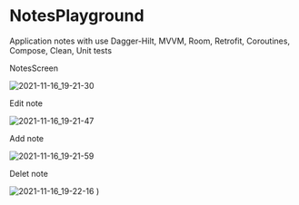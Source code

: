 # NotesPlayground
Application notes with use Dagger-Hilt, MVVM, Room, Retrofit, Coroutines, Compose, Clean, Unit tests

NotesScreen

![2021-11-16_19-21-30](https://user-images.githubusercontent.com/80970900/142029354-c2d39492-f049-4c6a-a85b-bbee349ddb9a.png)

Edit note

![2021-11-16_19-21-47](https://user-images.githubusercontent.com/80970900/142029335-d9ef001e-bd4f-42b6-a259-acf59a76699b.png)

Add note

![2021-11-16_19-21-59](https://user-images.githubusercontent.com/80970900/142029340-a4bd56cd-6df2-4636-a237-f3da66778532.png)

Delet note

![2021-11-16_19-22-16](https://user-images.githubusercontent.com/80970900/142029346-dca0ec16-42b7-4ac5-8c93-7c9a49b7b55a.png)
)
